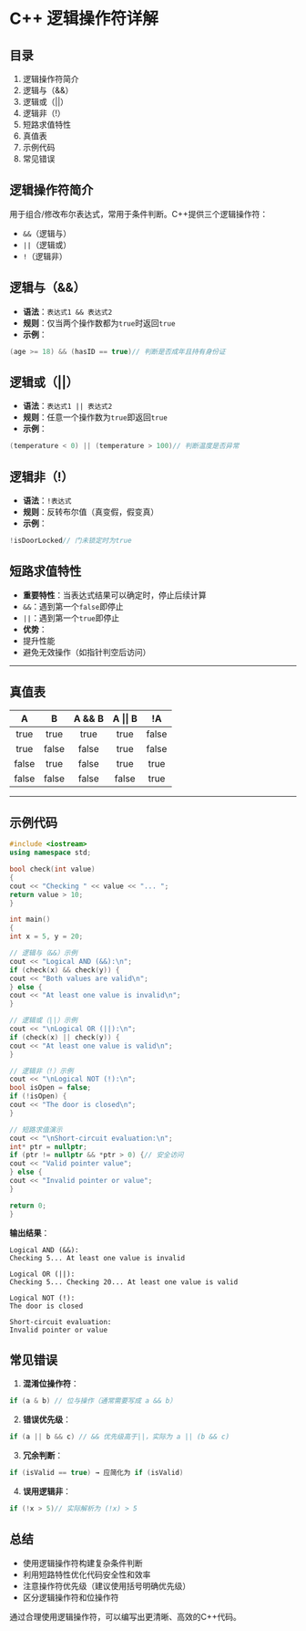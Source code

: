 # C++ 逻辑操作符详解

## 目录
1. 逻辑操作符简介
2. 逻辑与（&&）
3. 逻辑或（||）
4. 逻辑非（!）
5. 短路求值特性
6. 真值表
7. 示例代码
8. 常见错误

## 逻辑操作符简介
用于组合/修改布尔表达式，常用于条件判断。C++提供三个逻辑操作符：
- `&&`（逻辑与）
- `||`（逻辑或）
- `!`（逻辑非）


## 逻辑与（&&）
- **语法**：`表达式1 && 表达式2`
- **规则**：仅当两个操作数都为`true`时返回`true`
- **示例**：
```cpp
(age >= 18) && (hasID == true)// 判断是否成年且持有身份证
```

## 逻辑或（||）
- **语法**：`表达式1 || 表达式2`
- **规则**：任意一个操作数为`true`即返回`true`
- **示例**：
```cpp
(temperature < 0) || (temperature > 100)// 判断温度是否异常
```

## 逻辑非（!）
- **语法**：`!表达式`
- **规则**：反转布尔值（真变假，假变真）
- **示例**：
```cpp
!isDoorLocked// 门未锁定时为true
```

## 短路求值特性
- **重要特性**：当表达式结果可以确定时，停止后续计算
- `&&`：遇到第一个`false`即停止
- `||`：遇到第一个`true`即停止
- **优势**：
- 提升性能
- 避免无效操作（如指针判空后访问）

---

## 真值表
| A | B| A && B | A \|\| B | !A |
| :-----: | :-----: | :-----: | :-----: | :-----: |
| true| true| true | true | false |
| true| false | false| true | false |
| false | true| false| true | true|
| false | false | false| false | true|

---

## 示例代码
```cpp
#include <iostream>
using namespace std;

bool check(int value) 
{
cout << "Checking " << value << "... ";
return value > 10;
}

int main() 
{
int x = 5, y = 20;

// 逻辑与（&&）示例
cout << "Logical AND (&&):\n";
if (check(x) && check(y)) {
cout << "Both values are valid\n";
} else {
cout << "At least one value is invalid\n";
}

// 逻辑或（||）示例
cout << "\nLogical OR (||):\n";
if (check(x) || check(y)) {
cout << "At least one value is valid\n";
}

// 逻辑非（!）示例
cout << "\nLogical NOT (!):\n";
bool isOpen = false;
if (!isOpen) {
cout << "The door is closed\n";
}

// 短路求值演示
cout << "\nShort-circuit evaluation:\n";
int* ptr = nullptr;
if (ptr != nullptr && *ptr > 0) {// 安全访问
cout << "Valid pointer value";
} else {
cout << "Invalid pointer or value";
}

return 0;
}
```

**输出结果**：
```
Logical AND (&&):
Checking 5... At least one value is invalid

Logical OR (||):
Checking 5... Checking 20... At least one value is valid

Logical NOT (!):
The door is closed

Short-circuit evaluation:
Invalid pointer or value
```

## 常见错误
1. **混淆位操作符**：
```cpp
if (a & b) // 位与操作（通常需要写成 a && b）
```

2. **错误优先级**：
```cpp
if (a || b && c) // && 优先级高于||，实际为 a || (b && c)
```

3. **冗余判断**：
```cpp
if (isValid == true) → 应简化为 if (isValid)
```

4. **误用逻辑非**：
```cpp
if (!x > 5)// 实际解析为 (!x) > 5
```

## 总结
- 使用逻辑操作符构建复杂条件判断
- 利用短路特性优化代码安全性和效率
- 注意操作符优先级（建议使用括号明确优先级）
- 区分逻辑操作符和位操作符

通过合理使用逻辑操作符，可以编写出更清晰、高效的C++代码。